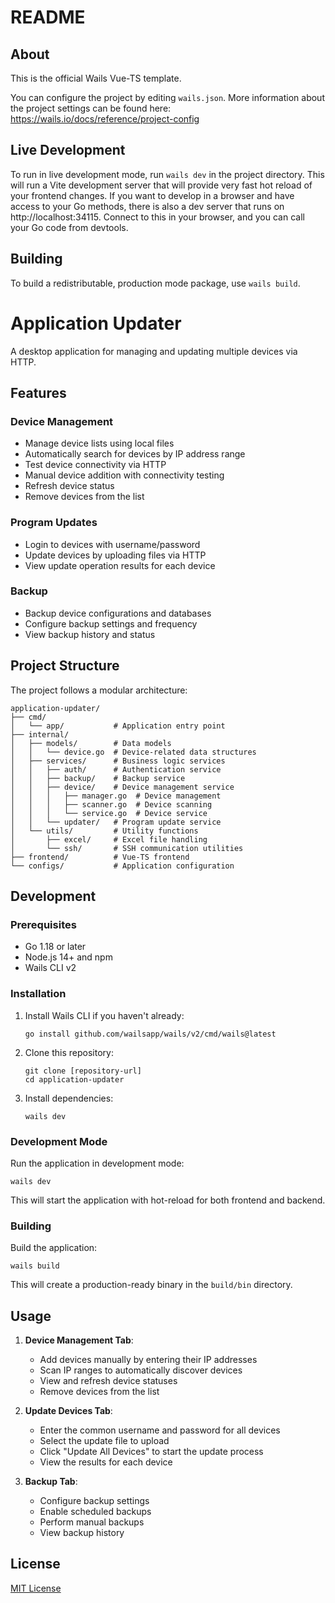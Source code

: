 # README

## About

This is the official Wails Vue-TS template.

You can configure the project by editing `wails.json`. More information about the project settings can be found
here: https://wails.io/docs/reference/project-config

## Live Development

To run in live development mode, run `wails dev` in the project directory. This will run a Vite development
server that will provide very fast hot reload of your frontend changes. If you want to develop in a browser
and have access to your Go methods, there is also a dev server that runs on http://localhost:34115. Connect
to this in your browser, and you can call your Go code from devtools.

## Building

To build a redistributable, production mode package, use `wails build`.

# Application Updater

A desktop application for managing and updating multiple devices via HTTP.

## Features

### Device Management

- Manage device lists using local files
- Automatically search for devices by IP address range
- Test device connectivity via HTTP
- Manual device addition with connectivity testing
- Refresh device status
- Remove devices from the list

### Program Updates

- Login to devices with username/password
- Update devices by uploading files via HTTP
- View update operation results for each device

### Backup

- Backup device configurations and databases
- Configure backup settings and frequency
- View backup history and status

## Project Structure

The project follows a modular architecture:

```
application-updater/
├── cmd/
│   └── app/           # Application entry point
├── internal/
│   ├── models/        # Data models
│   │   └── device.go  # Device-related data structures
│   ├── services/      # Business logic services
│   │   ├── auth/      # Authentication service
│   │   ├── backup/    # Backup service
│   │   ├── device/    # Device management service
│   │   │   ├── manager.go  # Device management
│   │   │   ├── scanner.go  # Device scanning
│   │   │   └── service.go  # Device service
│   │   └── updater/   # Program update service
│   └── utils/         # Utility functions
│       ├── excel/     # Excel file handling
│       └── ssh/       # SSH communication utilities
├── frontend/          # Vue-TS frontend
└── configs/           # Application configuration
```

## Development

### Prerequisites

- Go 1.18 or later
- Node.js 14+ and npm
- Wails CLI v2

### Installation

1. Install Wails CLI if you haven't already:

   ```
   go install github.com/wailsapp/wails/v2/cmd/wails@latest
   ```

2. Clone this repository:

   ```
   git clone [repository-url]
   cd application-updater
   ```

3. Install dependencies:
   ```
   wails dev
   ```

### Development Mode

Run the application in development mode:

```
wails dev
```

This will start the application with hot-reload for both frontend and backend.

### Building

Build the application:

```
wails build
```

This will create a production-ready binary in the `build/bin` directory.

## Usage

1. **Device Management Tab**:

   - Add devices manually by entering their IP addresses
   - Scan IP ranges to automatically discover devices
   - View and refresh device statuses
   - Remove devices from the list

2. **Update Devices Tab**:
   - Enter the common username and password for all devices
   - Select the update file to upload
   - Click "Update All Devices" to start the update process
   - View the results for each device
3. **Backup Tab**:
   - Configure backup settings
   - Enable scheduled backups
   - Perform manual backups
   - View backup history

## License

[MIT License](LICENSE)
